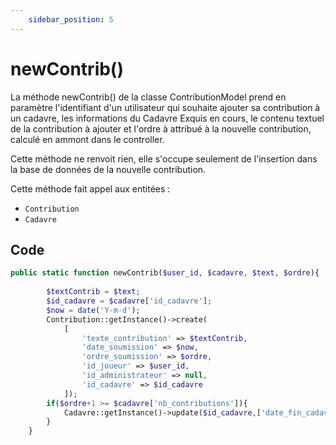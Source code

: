 ```yaml
---
    sidebar_position: 5
---
```


# newContrib()

La méthode newContrib() de la classe ContributionModel prend en paramètre l'identifiant d'un utilisateur qui souhaite ajouter sa contribution à un cadavre, les informations du Cadavre Exquis en cours, le contenu textuel de la contribution à ajouter et l'ordre à attribué à la nouvelle contribution, calculé en ammont dans le controller.

Cette méthode ne renvoit rien, elle s'occupe seulement de l'insertion dans la base de données de la nouvelle contribution.

Cette méthode fait appel aux entitées :
- `Contribution`
- `Cadavre`


## Code

```php title="ContributionModel.php"
public static function newContrib($user_id, $cadavre, $text, $ordre){
        
        $textContrib = $text;
        $id_cadavre = $cadavre['id_cadavre'];
        $now = date('Y-m-d');
        Contribution::getInstance()->create(
            [
                'texte_contribution' => $textContrib,
                'date_soumission' => $now,
                'ordre_soumission' => $ordre,
                'id_joueur' => $user_id,
                'id_administrateur' => null,
                'id_cadavre' => $id_cadavre
            ]);
        if($ordre+1 >= $cadavre['nb_contributions']){
            Cadavre::getInstance()->update($id_cadavre,['date_fin_cadavre'=>$now]);
        }
    }
```